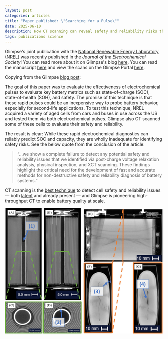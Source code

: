 ```yaml
---
layout: post
categories: articles
title: "Paper published: \"Searching for a Pulse\""
date: 2025-06-10
description: How CT scanning can reveal safety and reliability risks that electrochemical pulses miss
tags: publications science
---
```


Glimpse's joint publication with the [National Renewable Energy Laboratory (NREL)](https://www.nrel.gov/index) was recently published in the *Journal of the Electrochemical Society*!
You can read more about it on Glimpse's blog [here](https://glimp.se/blog/searching-for-a-pulse). 
You can read the manuscript [here](https://doi.org/10.1149/1945-7111/addd50) and view the scans on the Glimpse Portal [here](https://app.glimp.se).

Copying from the Glimpse [blog post](https://glimp.se/blog/searching-for-a-pulse):

The goal of this paper was to evaluate the effectiveness of electrochemical pulses to evaluate key battery metrics such as state-of-charge (SOC), state-of-health (SOH), and safety.
The promise of this technique is that these rapid pulses could be an inexpensive way to probe battery behavior, especially for second-life applications.
To test this technique, NREL acquired a variety of aged cells from cars and buses in use across the US and tested them via both electrochemical pulses.
Glimpse also CT scanned some of these cells to evaluate their safety and reliability.

The result is clear: While these rapid electrochemical diagnostics can reliably predict SOC and capacity, they are wholly inadequate for identifying safety risks. See the below quote from the conclusion of the article:

> “...we show a complete failure to detect any potential safety and reliability issues that we identified via post-charge voltage relaxation analysis, physical inspection, and XCT scanning. These findings highlight the critical need for the development of fast and accurate methods for non-destructive safety and reliability diagnosis of battery systems.”

CT scanning is the [best technique](https://www.nature.com/articles/s41467-025-55861-7/tables/1) to detect cell safety and reliability issues — both [latent](https://glimp.se/blog/latent-defects) and already present — and Glimpse is pioneering high-throughput CT to enable battery quality at scale.

<p>
<img src="/img/searching_for_a_pulse.jpg" style="display:block; margin-left: auto; margin-right: auto;">
</p>
